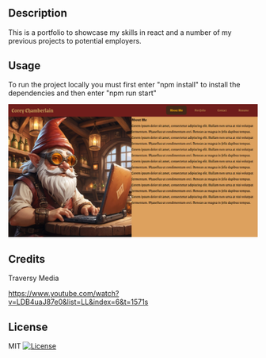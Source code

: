 # <React-Portfolio>

## Description

This is a portfolio to showcase my skills in react and a number of my previous projects to potential employers.



## Usage

To run the project locally you must first enter "npm install" to install the dependencies and then enter "npm run start" 

![alt text](./assets/images/portfolio.png)

## Credits
Traversy Media

https://www.youtube.com/watch?v=LDB4uaJ87e0&list=LL&index=6&t=1571s

## License
MIT [![License](https://img.shields.io/badge/License-MIT-blue.svg)](https://opensource.org/licenses/MIT)
